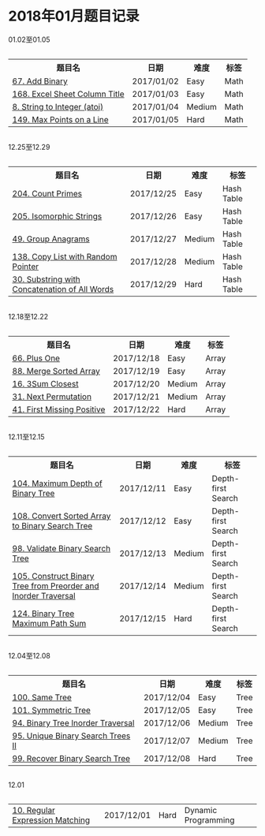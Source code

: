 # 2018年01月题目记录

01.02至01.05

<div style="overflow-x: auto; width:100%;text-align:center;">
<table>  
    <tr>
        <th>题目名</th>
        <th>日期</th>
        <th>难度</th>
        <th>标签</th>
    </tr>
    <tr>  
        <td><a href="https://leetcode.com/problems/add-binary/description/">67. Add Binary</a></td>  
        <td>2017/01/02</td>  
        <td>Easy</td>  
        <td>Math</td>  
    </tr> 
    <tr>  
        <td><a href="https://leetcode.com/problems/excel-sheet-column-title/description/">168. Excel Sheet Column Title</a></td>  
        <td>2017/01/03</td>  
        <td>Easy</td>  
        <td>Math</td>  
    </tr> 
    <tr>  
        <td><a href="https://leetcode.com/problems/string-to-integer-atoi/description/">8. String to Integer (atoi)</a></td>  
        <td>2017/01/04</td>  
        <td>Medium</td>  
        <td>Math</td>  
    </tr>
    <tr>  
        <td><a href="https://leetcode.com/problems/max-points-on-a-line/description/">149. Max Points on a Line</a></td>  
        <td>2017/01/05</td>  
        <td>Hard</td>  
        <td>Math</td>  
    </tr> 
</table> 
</div>

12.25至12.29

<div style="overflow-x: auto; width:100%;text-align:center;">
<table>  
    <tr>
        <th>题目名</th>
        <th>日期</th>
        <th>难度</th>
        <th>标签</th>
    </tr>
    <tr>  
        <td><a href="https://leetcode.com/problems/count-primes/description/">204. Count Primes</a></td>  
        <td>2017/12/25</td>  
        <td>Easy</td>  
        <td>Hash Table</td>  
    </tr> 
    <tr>  
        <td><a href="https://leetcode.com/problems/isomorphic-strings/description/">205. Isomorphic Strings</a></td>  
        <td>2017/12/26</td>  
        <td>Easy</td>  
        <td>Hash Table</td>  
    </tr> 
    <tr>  
        <td><a href="https://leetcode.com/problems/group-anagrams/description/">49. Group Anagrams</a></td>  
        <td>2017/12/27</td>  
        <td>Medium</td>  
        <td>Hash Table</td>  
    </tr> 
    <tr>  
        <td><a href="https://leetcode.com/problems/copy-list-with-random-pointer/description/">138. Copy List with Random Pointer</a></td>  
        <td>2017/12/28</td>  
        <td>Medium</td>  
        <td>Hash Table</td>  
    </tr> 
    <tr>  
        <td><a href="https://leetcode.com/problems/substring-with-concatenation-of-all-words/description/">30. Substring with Concatenation of All Words</a></td>  
        <td>2017/12/29</td>  
        <td>Hard</td>  
        <td>Hash Table</td>  
    </tr> 
</table> 
</div>

12.18至12.22

<div style="overflow-x: auto; width:100%;text-align:center;">
<table>  
    <tr>
        <th>题目名</th>
        <th>日期</th>
        <th>难度</th>
        <th>标签</th>
    </tr>
    <tr>  
        <td><a href="https://leetcode.com/problems/plus-one/description/">66. Plus One</a></td>  
        <td>2017/12/18</td>  
        <td>Easy</td>  
        <td>Array</td>  
    </tr> 
    <tr>  
        <td><a href="https://leetcode.com/problems/merge-sorted-array/description/">88. Merge Sorted Array</a></td>  
        <td>2017/12/19</td>  
        <td>Easy</td>  
        <td>Array</td>  
    </tr> 
    <tr>  
        <td><a href="https://leetcode.com/problems/3sum-closest/description/">16. 3Sum Closest</a></td>  
        <td>2017/12/20</td>  
        <td>Medium</td>  
        <td>Array</td>  
    </tr> 
    <tr>  
        <td><a href="https://leetcode.com/problems/next-permutation/description/">31. Next Permutation</a></td>  
        <td>2017/12/21</td>  
        <td>Medium</td>  
        <td>Array</td>  
    </tr> 
    <tr>  
        <td><a href="https://leetcode.com/problems/first-missing-positive/description/">41. First Missing Positive</a></td>  
        <td>2017/12/22</td>  
        <td>Hard</td>  
        <td>Array</td>  
    </tr> 
</table> 
</div>

12.11至12.15

<div style="overflow-x: auto; width:100%;text-align:center;">
<table>  
    <tr>
        <th>题目名</th>
        <th>日期</th>
        <th>难度</th>
        <th>标签</th>
    </tr>
    <tr>  
        <td><a href="https://leetcode.com/problems/maximum-depth-of-binary-tree/description/">104. Maximum Depth of Binary Tree</a></td>  
        <td>2017/12/11</td>  
        <td>Easy</td>  
        <td>Depth-first Search</td>  
    </tr> 
    <tr>  
        <td><a href="https://leetcode.com/problems/convert-sorted-array-to-binary-search-tree/description/">108. Convert Sorted Array to Binary Search Tree</a></td>  
        <td>2017/12/12</td>  
        <td>Easy</td>  
        <td>Depth-first Search</td>  
    </tr> 
    <tr>  
        <td><a href="https://leetcode.com/problems/validate-binary-search-tree/description/">98. Validate Binary Search Tree</a></td>  
        <td>2017/12/13</td>  
        <td>Medium</td>  
        <td>Depth-first Search</td>  
    </tr> 
    <tr>  
        <td><a href="https://leetcode.com/problems/construct-binary-tree-from-preorder-and-inorder-traversal/description/">105. Construct Binary Tree from Preorder and Inorder Traversal</a></td>  
        <td>2017/12/14</td>  
        <td>Medium</td>  
        <td>Depth-first Search</td>  
    </tr> 
    <tr>  
        <td><a href="https://leetcode.com/problems/binary-tree-maximum-path-sum/description/">124. Binary Tree Maximum Path Sum</a></td>  
        <td>2017/12/15</td>  
        <td>Hard</td>  
        <td>Depth-first Search</td>  
    </tr> 
</table> 
</div>

12.04至12.08

<div style="overflow-x: auto; width:100%;text-align:center;">
<table>  
    <tr>
        <th>题目名</th>
        <th>日期</th>
        <th>难度</th>
        <th>标签</th>
    </tr>
    <tr>  
        <td><a href="https://leetcode.com/problems/same-tree/description/">100. Same Tree</a></td>  
        <td>2017/12/04</td>  
        <td>Easy</td>  
        <td>Tree</td>  
    </tr> 
    <tr>  
        <td><a href="https://leetcode.com/problems/symmetric-tree/description/">101. Symmetric Tree</a></td>  
        <td>2017/12/05</td>  
        <td>Easy</td>  
        <td>Tree</td>  
    </tr> 
    <tr>  
        <td><a href="https://leetcode.com/problems/binary-tree-inorder-traversal/description/">94. Binary Tree Inorder Traversal</a></td>  
        <td>2017/12/06</td>  
        <td>Medium</td>  
        <td>Tree</td>  
    </tr> 
    <tr>  
        <td><a href="https://leetcode.com/problems/unique-binary-search-trees-ii/description/">95. Unique Binary Search Trees II</a></td>  
        <td>2017/12/07</td>  
        <td>Medium</td>  
        <td>Tree</td>  
    </tr> 
    <tr>  
        <td><a href="https://leetcode.com/problems/recover-binary-search-tree/description/">99. Recover Binary Search Tree</a></td>  
        <td>2017/12/08</td>  
        <td>Hard</td>  
        <td>Tree</td>  
    </tr> 
</table> 
</div>

12.01

<div style="overflow-x: auto; width:100%;text-align:center;">
<table>  
    <tr>  
        <td><a href="https://leetcode.com/problems/regular-expression-matching/description/">10. Regular Expression Matching</a></td>  
        <td>2017/12/01</td>  
        <td>Hard</td>  
        <td>Dynamic Programming</td>  
    </tr> 
</table> 
</div>